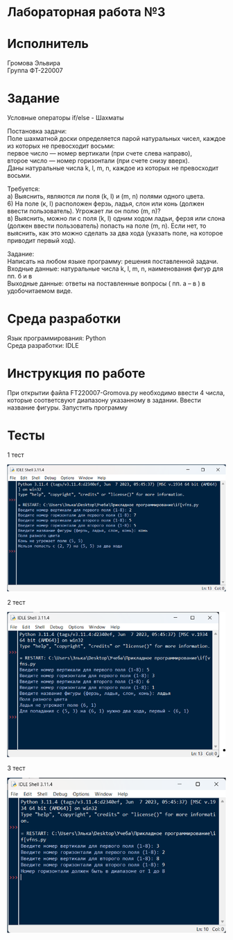 # Лабораторная работа №3

# Исполнитель
Громова Эльвира  
Группа ФТ-220007

# Задание
Условные операторы if/else - Шахматы

Постановка задачи:  
Поле шахматной доски определяется парой натуральных чисел,
каждое из которых не превосходит восьми:  
первое число — номер вертикали (при счете слева направо),  
второе число — номер горизонтали (при счете снизу вверх).  
Даны натуральные числа k, l, m, n,
каждое из которых не превосходит восьми.  

Требуется:  
а) Выяснить, являются ли поля (k, I) и (m, n) полями одного цвета.  
6) На поле (к, I) расположен ферзь, ладья, слон или конь (должен ввести пользователь). Угрожает ли он полю (m, n)?  
в) Выяснить, можно ли с поля (k, I) одним ходом ладьи, ферзя или слона (должен ввести пользователь) попасть на поле (m, n). Если нет, то выяснить, как это можно сделать за два хода (указать поле, на которое приводит первый ход).

Задание:  
Написать на любом языке программу: решения поставленной задачи.
Входные данные: натуральные числа k, l, m, n, наименования фигур для пп. б и в  
Выходные данные: ответы на поставленные вопросы ( пп. а – в ) в удобочитаемом виде.

# Среда разработки
Язык программирования: Python  
Среда разработки: IDLE

# Инструкция по работе
При открытии файла FT220007-Gromova.py необходимо ввести 4 числа, которые соответсвуют диапазону указанному в задании. Ввести название фигуры. Запустить программу

# Тесты
1 тест  

![Фото к заданию 1](1.png)

2 тест  

![Фото к заданию 1](2.png)

3 тест  

![Фото к заданию 1](3.png)
